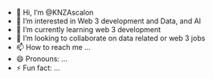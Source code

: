 - 👋 Hi, I’m @KNZAscalon
- 👀 I’m interested in Web 3 development and Data, and AI
- 🌱 I’m currently learning web 3 development
- 💞️ I’m looking to collaborate on data related or web 3 jobs
- 📫 How to reach me ...
- 😄 Pronouns: ...
- ⚡ Fun fact: ...

<!---
KNZAscalon/KNZAscalon is a ✨ special ✨ repository because its `README.md` (this file) appears on your GitHub profile.
You can click the Preview link to take a look at your changes.
--->
